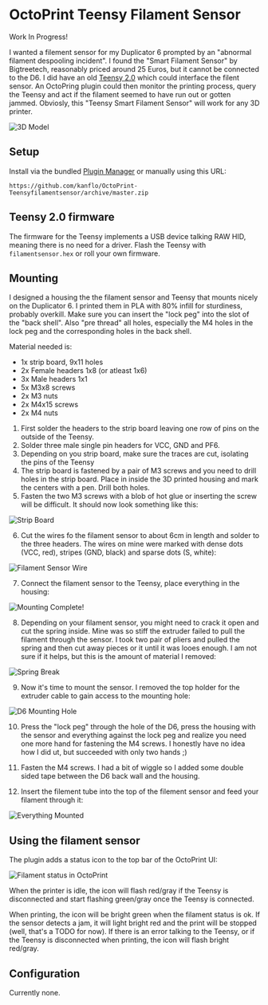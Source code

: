# OctoPrint Teensy Filament Sensor

Work In Progress!

I wanted a filement sensor for my Duplicator 6 prompted by an "abnormal filament despooling incident". I found the "Smart Filament Sensor" by Bigtreetech, reasonably priced around 25 Euros, but it cannot be connected to the D6. I did have an old [Teensy 2.0](https://www.pjrc.com/teensy/) which could interface the filent sensor. An OctoPring plugin could then monitor the printing process, query the Teensy and act if the filament seemed to have run out or gotten jammed. Obviosly, this "Teensy Smart Filament Sensor" will work for any 3D printer.

![3D Model](https://raw.githubusercontent.com/kanflo/OctoPrint-Teensyfilamentsensor/main/extras/images/3d-model-2.png)

## Setup

Install via the bundled [Plugin Manager](https://docs.octoprint.org/en/master/bundledplugins/pluginmanager.html) or manually using this URL:

    https://github.com/kanflo/OctoPrint-Teensyfilamentsensor/archive/master.zip


## Teensy 2.0 firmware

The firmware for the Teensy implements a USB device talking RAW HID, meaning there is no need for a driver. Flash the Teensy with `filamentsensor.hex` or roll your own firmware.


## Mounting

I designed a housing the the filament sensor and Teensy that mounts nicely on the Duplicator 6. I printed them in PLA with 80% infill for sturdiness, probably overkill. Make sure you can insert the "lock peg" into the slot of the "back shell". Also "pre thread" all holes, especially the M4 holes in the lock peg and the corresponding holes in the back shell.

Material needed is:

 - 1x strip board, 9x11 holes
 - 2x Female headers 1x8 (or atleast 1x6)
 - 3x Male headers 1x1
 - 5x M3x8 screws
 - 2x M3 nuts
 - 2x M4x15 screws
 - 2x M4 nuts

1. First solder the headers to the strip board leaving one row of pins on the outside of the Teensy.
2. Solder three male single pin headers for VCC, GND and PF6.
3. Depending on you strip board, make sure the traces are cut, isolating the pins of the Teensy
4. The strip board is fastened by a pair of M3 screws and you need to drill holes in the strip board. Place in inside the 3D printed housing and mark the centers with a pen. Drill both holes.
5. Fasten the two M3 screws with a blob of hot glue or inserting the screw will be difficult. It should now look something like this:

![Strip Board](https://raw.githubusercontent.com/kanflo/OctoPrint-Teensyfilamentsensor/main/extras/images/strip-board.jpg)

6. Cut the wires fo the filament sensor to about 6cm in length and solder to the three headers. The wires on mine were marked with dense dots (VCC, red), stripes (GND, black) and sparse dots (S, white):

![Filament Sensor Wire](https://raw.githubusercontent.com/kanflo/OctoPrint-Teensyfilamentsensor/main/extras/images/wire.jpg)

7. Connect the filament sensor to the Teensy, place everything in the housing:

![Mounting Complete!](https://raw.githubusercontent.com/kanflo/OctoPrint-Teensyfilamentsensor/main/extras/images/mounting-complete.jpg)

8. Depending on your filament sensor, you might need to crack it open and cut the spring inside. Mine was so stiff the extruder failed to pull the filament through the sensor. I took two pair of pliers and pulled the spring and then cut away pieces or it until it was looes enough. I am not sure if it helps, but this is the amount of material I removed:

![Spring Break](https://raw.githubusercontent.com/kanflo/OctoPrint-Teensyfilamentsensor/main/extras/images/spring-break.jpg)

9. Now it's time to mount the sensor. I removed the top holder for the extruder cable to gain access to the mounting hole:

![D6 Mounting Hole](https://raw.githubusercontent.com/kanflo/OctoPrint-Teensyfilamentsensor/main/extras/images/d6-mounting-hole.jpg)

10. Press the "lock peg" through the hole of the D6, press the housing with the sensor and everything against the lock peg and realize you need one more hand for fastening the M4 screws. I honestly have no idea how I did ut, but succeeded with only two hands ;)

11. Fasten the M4 screws. I had a bit of wiggle so I added some double sided tape between the D6 back wall and the housing.

12. Insert the filement tube into the top of the filement sensor and feed your filament through it:

![Everything Mounted](https://raw.githubusercontent.com/kanflo/OctoPrint-Teensyfilamentsensor/main/extras/images/d6-mounted.jpg)


## Using the filament sensor

The plugin adds a status icon to the top bar of the OctoPrint UI:

![Filament status in OctoPrint](https://raw.githubusercontent.com/kanflo/OctoPrint-Teensyfilamentsensor/main/extras/images/octoprint-status.png)

When the printer is idle, the icon will flash red/gray if the Teensy is disconnected and start flashing green/gray once the Teensy is connected.

When printing, the icon will be bright green when the filament status is ok. If the sensor detects a jam, it will light bright red and the print will be stopped (well, that's a TODO for now). If there is an error talking to the Teensy, or if the Teensy is disconnected when printing, the icon will flash bright red/gray.


## Configuration

Currently none.
